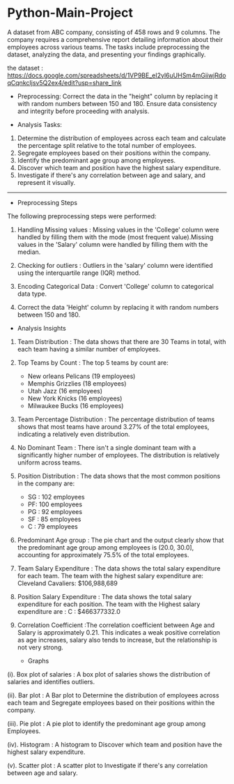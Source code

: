 # Python-Main-Project
A dataset from ABC company, consisting of 458 rows and 9 columns. The company requires a comprehensive report detailing information about their employees across various teams. The tasks include preprocessing the dataset, analyzing the data, and presenting your findings graphically.

the dataset : https://docs.google.com/spreadsheets/d/1VP9BE_eI2yl6uUHSm4mGiiwjRdoqCqnkcIjsv5Q2ex4/edit?usp=share_link

* Preprocessing:
Correct the data in the "height" column by replacing it with random numbers between 150 and 180. Ensure data consistency and integrity before proceeding with analysis.

* Analysis Tasks:
1. Determine the distribution of employees across each team and calculate the percentage split relative to the total number of employees.
2. Segregate employees based on their positions within the company.
3. Identify the predominant age group among employees.
4. Discover which team and position have the highest salary expenditure.
5. Investigate if there's any correlation between age and salary, and represent it visually.
--------------------------------------------------------------------------------------------------------------------------------------------------------------------

* Preprocessing Steps
  
The following preprocessing steps were performed:

1. Handling Missing values : Missing values in the 'College' column were handled by filling them with the mode (most frequent value).Missing values in the 'Salary' column were handled by filling them with the median.

2. Checking for outliers : Outliers in the 'salary' column were identified using the interquartile range (IQR) method.

3. Encoding Categorical Data : Convert 'College' column to categorical data type.

4. Correct the data 'Height' column by replacing it with random numbers between 150 and 180.

* Analysis Insights
     
1. Team Distribution : The data shows that there are 30 Teams in total, with each team having a similar number of employees.

2. Top Teams by Count : The top 5 teams by count are:

      * New orleans Pelicans (19 employees)
      * Memphis Grizzlies (18 employees)
      * Utah Jazz (16 employees)
      * New York Knicks (16 employees)
      * Milwaukee Bucks (16 employees)
      
3. Team Percentage Distribution : The percentage distribution of teams shows that most teams have around 3.27% of the total employees, indicating a relatively even distribution.

4. No Dominant Team : There isn't a single dominant team with a significantly higher number of employees. The distribution is relatively uniform across teams.

5. Position Distribution : The data shows that the most common positions in the company are:

      * SG : 102 employees
      * PF: 100 employees
      * PG : 92 employees
      * SF : 85 employees
      * C : 79 employees

6. Predominant Age group : The pie chart and the output clearly show that the predominant age group among employees is (20.0, 30.0], accounting for approximately 75.5% of the total employees.

7. Team Salary Expenditure : The data shows the total salary expenditure for each team. The team with the highest salary expenditure are: Cleveland Cavaliers: $106,988,689

8. Position Salary Expenditure : The data shows the total salary expenditure for each position. The team with the Highest salary expenditure are : C : $466377332.0

9. Correlation Coefficient :The correlation coefficient between Age and Salary is approximately 0.21. This indicates a  weak positive correlation as age increases, salary also tends to increase, but the relationship is not very strong.



   * Graphs
   
 (i). Box plot of salaries : A box plot of salaries shows the distribution of salaries and identifies outliers.

 (ii). Bar plot : A Bar plot to Determine the distribution of employees across each team and Segregate employees based on their positions within the company.

 (iii). Pie plot : A pie plot to identify the predominant age group among Employees.

 (iv). Histogram : A histogram to Discover which team and position have the highest salary expenditure.

 (v). Scatter plot : A scatter plot to Investigate if there's any correlation between age and salary.
